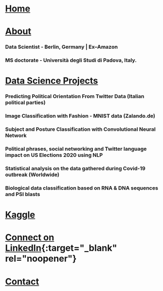 
# [Home](https://anandgrv.github.io/)

# [About](./about.md)

### Data Scientist - Berlin, Germany | Ex–Amazon
### MS doctorate - Università degli Studi di Padova, Italy.


# [Data Science Projects](./projects.md)

### Predicting Political Orientation From Twitter Data (Italian political parties)

### Image Classification with Fashion - MNIST data (Zalando.de)


### Subject and Posture Classification with Convolutional Neural Network


### Political phrases, social networking and Twitter language impact on US Elections 2020 using NLP


### Statistical analysis on the data gathered during Covid-19 outbreak (Worldwide)


### Biological data classification based on RNA & DNA sequences and PSI blasts

# [Kaggle](./kaggle.md)

# [Connect on LinkedIn](https://www.linkedin.com/in/gaurav-anand-71748ab8/){:target="_blank" rel="noopener"}

# [Contact](mailto:grv.aries001@gmail.com)
